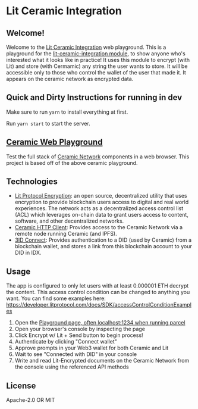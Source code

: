 # Lit Ceramic Integration

## Welcome!

Welcome to the [Lit Ceramic Integration](https://github.com/LIT-Protocol/CeramicIntegration) web playground. This is a playground for the [lit-ceramic-integration module](https://www.npmjs.com/package/lit-ceramic-sdk), to show anyone who's interested what it looks like in practice! It uses this module to encrypt (with Lit) and store (with Cermamic) any string the user wants to store. It will be accessible only to those who control the wallet of the user that made it. It appears on the ceramic network as encrypted data.

## Quick and Dirty Instructions for running in dev

Make sure to run `yarn` to install everything at first.

Run `yarn start` to start the server.

## [Ceramic Web Playground](https://ceramicstudio.github.io/web-playground/)

Test the full stack of [Ceramic Network](https://ceramic.network/) components in a web browser. This project is based off of the above ceramic playground.

## Technologies

- [Lit Protocol Encryption](https://developer.litprotocol.com/docs/intro/): an open source, decentralized utility that uses encryption to provide blockchain users access to digital and real world experiences. The network acts as a decentralized access control list (ACL) which leverages on-chain data to grant users access to content, software, and other decentralized networks.
- [Ceramic HTTP Client](https://developers.ceramic.network/reference/javascript/clients/#http-client): Provides access to the Ceramic Network via a remote node running Ceramic (and IPFS).
- [3ID Connect](https://developers.ceramic.network/build/authentication/#did-provider-or-wallet): Provides authentication to a DID (used by Ceramic) from a blockchain wallet, and stores a link from this blockchain account to your DID in IDX.

## Usage

The app is configured to only let users with at least 0.000001 ETH decrypt the content. This access control condition can be changed to anything you want. You can find some examples here: https://developer.litprotocol.com/docs/SDK/accessControlConditionExamples

1. Open the [Playground page, often localhost:1234 when running parcel](http://localhost:1234)
2. Open your browser's console by inspecting the page
3. Click Encrypt w/ Lit + Send button to begin process!
4. Authenticate by clicking "Connect wallet"
5. Approve prompts in your Web3 wallet for both Ceramic and Lit
6. Wait to see "Connected with DID" in your console
7. Write and read Lit-Encrypted documents on the Ceramic Network from the console using the referenced API methods

## License

Apache-2.0 OR MIT
